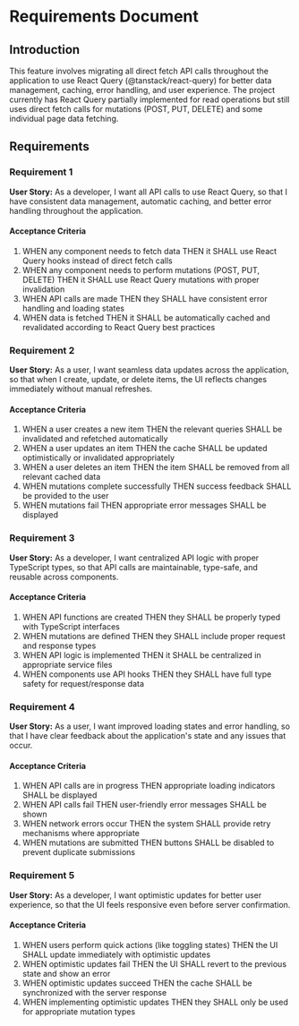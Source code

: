 # Requirements Document

## Introduction

This feature involves migrating all direct fetch API calls throughout the application to use React Query (@tanstack/react-query) for better data management, caching, error handling, and user experience. The project currently has React Query partially implemented for read operations but still uses direct fetch calls for mutations (POST, PUT, DELETE) and some individual page data fetching.

## Requirements

### Requirement 1

**User Story:** As a developer, I want all API calls to use React Query, so that I have consistent data management, automatic caching, and better error handling throughout the application.

#### Acceptance Criteria

1. WHEN any component needs to fetch data THEN it SHALL use React Query hooks instead of direct fetch calls
2. WHEN any component needs to perform mutations (POST, PUT, DELETE) THEN it SHALL use React Query mutations with proper invalidation
3. WHEN API calls are made THEN they SHALL have consistent error handling and loading states
4. WHEN data is fetched THEN it SHALL be automatically cached and revalidated according to React Query best practices

### Requirement 2

**User Story:** As a user, I want seamless data updates across the application, so that when I create, update, or delete items, the UI reflects changes immediately without manual refreshes.

#### Acceptance Criteria

1. WHEN a user creates a new item THEN the relevant queries SHALL be invalidated and refetched automatically
2. WHEN a user updates an item THEN the cache SHALL be updated optimistically or invalidated appropriately
3. WHEN a user deletes an item THEN the item SHALL be removed from all relevant cached data
4. WHEN mutations complete successfully THEN success feedback SHALL be provided to the user
5. WHEN mutations fail THEN appropriate error messages SHALL be displayed

### Requirement 3

**User Story:** As a developer, I want centralized API logic with proper TypeScript types, so that API calls are maintainable, type-safe, and reusable across components.

#### Acceptance Criteria

1. WHEN API functions are created THEN they SHALL be properly typed with TypeScript interfaces
2. WHEN mutations are defined THEN they SHALL include proper request and response types
3. WHEN API logic is implemented THEN it SHALL be centralized in appropriate service files
4. WHEN components use API hooks THEN they SHALL have full type safety for request/response data

### Requirement 4

**User Story:** As a user, I want improved loading states and error handling, so that I have clear feedback about the application's state and any issues that occur.

#### Acceptance Criteria

1. WHEN API calls are in progress THEN appropriate loading indicators SHALL be displayed
2. WHEN API calls fail THEN user-friendly error messages SHALL be shown
3. WHEN network errors occur THEN the system SHALL provide retry mechanisms where appropriate
4. WHEN mutations are submitted THEN buttons SHALL be disabled to prevent duplicate submissions

### Requirement 5

**User Story:** As a developer, I want optimistic updates for better user experience, so that the UI feels responsive even before server confirmation.

#### Acceptance Criteria

1. WHEN users perform quick actions (like toggling states) THEN the UI SHALL update immediately with optimistic updates
2. WHEN optimistic updates fail THEN the UI SHALL revert to the previous state and show an error
3. WHEN optimistic updates succeed THEN the cache SHALL be synchronized with the server response
4. WHEN implementing optimistic updates THEN they SHALL only be used for appropriate mutation types